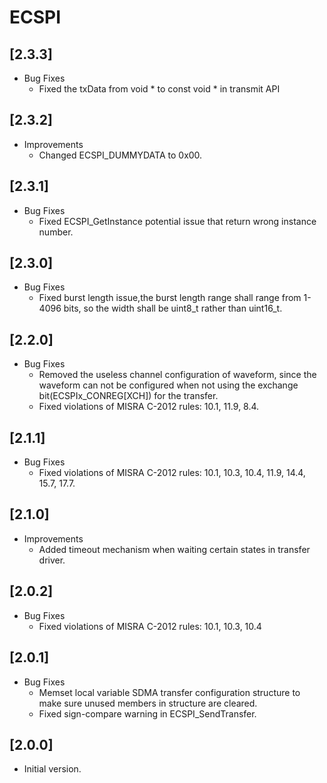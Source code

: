 # ECSPI

## [2.3.3]

- Bug Fixes
  - Fixed the txData from void * to const void * in transmit API

## [2.3.2]

- Improvements
  - Changed ECSPI_DUMMYDATA to 0x00.

## [2.3.1]

- Bug Fixes
  - Fixed ECSPI_GetInstance potential issue that return wrong instance number.

## [2.3.0]

- Bug Fixes
  - Fixed burst length issue,the burst length range shall range from 1-4096 bits, so the width shall be uint8_t rather than uint16_t.

## [2.2.0]

- Bug Fixes
  - Removed the useless channel configuration of waveform, since the waveform can not be configured when not using
    the exchange bit(ECSPIx_CONREG[XCH]) for the transfer.
  - Fixed violations of MISRA C-2012 rules: 10.1, 11.9, 8.4.

## [2.1.1]

- Bug Fixes
  - Fixed violations of MISRA C-2012 rules: 10.1, 10.3, 10.4, 11.9, 14.4, 15.7, 17.7.

## [2.1.0]

- Improvements
  - Added timeout mechanism when waiting certain states in transfer driver.

## [2.0.2]

- Bug Fixes
  - Fixed violations of MISRA C-2012 rules: 10.1, 10.3, 10.4

## [2.0.1]

- Bug Fixes
  - Memset local variable SDMA transfer configuration structure to make sure unused members in structure are
    cleared.
  - Fixed sign-compare warning in ECSPI_SendTransfer.

## [2.0.0]

- Initial version.
